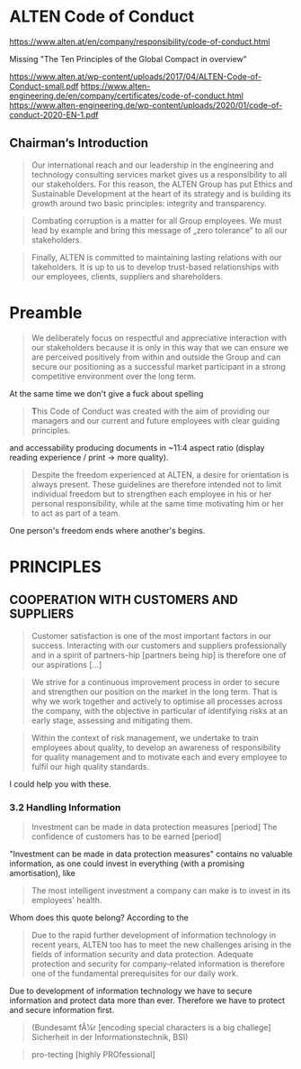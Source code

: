 # ALTEN Code of Conduct

https://www.alten.at/en/company/responsibility/code-of-conduct.html

Missing "The Ten Principles of the Global Compact in overview"

https://www.alten.at/wp-content/uploads/2017/04/ALTEN-Code-of-Conduct-small.pdf
https://www.alten-engineering.de/en/company/certificates/code-of-conduct.html
https://www.alten-engineering.de/wp-content/uploads/2020/01/code-of-conduct-2020-EN-1.pdf


## Chairman‘s Introduction

> Our international reach and our leadership in the engineering and technology consulting services market gives us a responsibility to all our stakeholders. For
this reason, the ALTEN Group has put Ethics and Sustainable Development at the heart of its strategy and is building its growth around two basic principles:
integrity and transparency.

> Combating corruption is a matter for all Group employees. We must lead by example and bring this message of „zero tolerance“ to all our stakeholders.

> Finally, ALTEN is committed to maintaining lasting relations with our takeholders. It is up to us to develop trust-based relationships with our employees, clients, suppliers and shareholders.

# Preamble

> We deliberately focus on respectful and appreciative interaction with our stakeholders because it is only in this way that we can ensure we are perceived positively from within and outside the Group and can secure our positioning as a
successful market participant in a strong competitive environment over the long term.

At the same time we don't give a fuck about spelling

> **T**his Code of Conduct was created with the aim of providing our managers and our current and future employees with clear guiding principles.

and accessability producing documents in ~11:4 aspect ratio (display reading experience / print -> more quality).

> Despite the freedom experienced at ALTEN, a desire for orientation is always
present. These guidelines are therefore intended not to limit individual freedom but to strengthen each employee in his or her personal responsibility, while at the same time motivating him or her to act as part of a team.

One person's freedom ends where another's begins.

# PRINCIPLES

## COOPERATION WITH CUSTOMERS AND SUPPLIERS

> Customer satisfaction is one of the most important factors in our success. Interacting with our customers and suppliers professionally and in a spirit of partners-hip [partners being hip] is therefore one of our aspirations [...]

> We strive for a continuous improvement process in order to secure and strengthen our position on the market in the long term. That is why we work together and actively to optimise all processes across the company, with the objective in particular of identifying risks at an early stage, assessing and mitigating them.

> Within the context of risk management, we undertake to train employees about quality, to develop an awareness of responsibility for quality management
and to motivate each and every employee to fulfil our high quality standards.

I could help you with these.

### 3.2 Handling Information

> Investment can be made in data protection measures [period] The confidence of customers has to be earned [period]

"Investment can be made in data protection measures" contains no valuable information, as one could invest in everything (with a promising amortisation), like

> The most intelligent investment a company can make is to invest in its employees' health.

Whom does this quote belong? According to the

> Due to the rapid further development of information technology in recent years, ALTEN too has to meet the new challenges arising in the fields of information
security and data protection. Adequate protection and security for company-related information is therefore one of the fundamental prerequisites for our daily work.

Due to development of information technology we have to secure information and protect data more than ever. Therefore we have to protect and secure information first.

> (Bundesamt fÃ¼r [encoding special characters is a big challege] Sicherheit in der Informationstechnik, BSI)

> pro-tecting [highly PROfessional]

